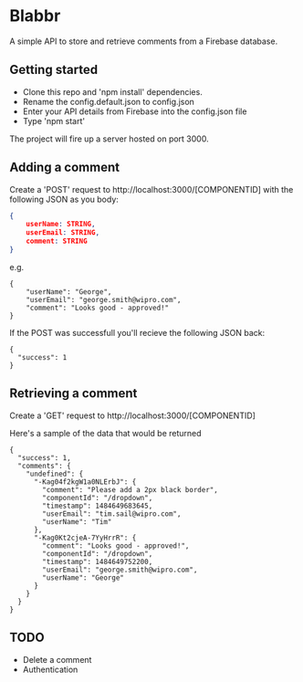 # Blabbr

A simple API to store and retrieve comments from a Firebase database.
 
## Getting started

- Clone this repo and 'npm install' dependencies.
- Rename the config.default.json to config.json
- Enter your API details from Firebase into the config.json file
- Type 'npm start'

The project will fire up a server hosted on port 3000.

## Adding a comment

Create a 'POST' request to http://localhost:3000/[COMPONENTID] with the following JSON as you body:

```JSON
{
    userName: STRING,
    userEmail: STRING,
    comment: STRING
}
```

e.g.
```
{
	"userName": "George",
	"userEmail": "george.smith@wipro.com",
	"comment": "Looks good - approved!"
}
```

If the POST was successfull you'll recieve the following JSON back:
```
{
  "success": 1  
}
```

## Retrieving a comment

Create a 'GET' request to http://localhost:3000/[COMPONENTID]

Here's a sample of the data that would be returned

```
{
  "success": 1,
  "comments": {
    "undefined": {
      "-Kag04f2kgW1a0NLErbJ": {
        "comment": "Please add a 2px black border",
        "componentId": "/dropdown",
        "timestamp": 1484649683645,
        "userEmail": "tim.sail@wipro.com",
        "userName": "Tim"
      },
      "-Kag0Kt2cjeA-7YyHrrR": {
        "comment": "Looks good - approved!",
        "componentId": "/dropdown",
        "timestamp": 1484649752200,
        "userEmail": "george.smith@wipro.com",
        "userName": "George"
      }
    }
  }
}
```

## TODO

- Delete a comment
- Authentication